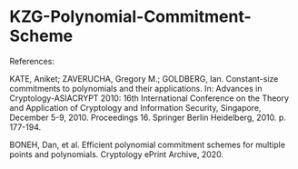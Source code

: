 # KZG-Polynomial-Commitment-Scheme

References:

KATE, Aniket; ZAVERUCHA, Gregory M.; GOLDBERG, Ian. Constant-size commitments to polynomials and their applications. In: Advances in Cryptology-ASIACRYPT 2010: 16th International Conference on the Theory and Application of Cryptology and Information Security, Singapore, December 5-9, 2010. Proceedings 16. Springer Berlin Heidelberg, 2010. p. 177-194.

BONEH, Dan, et al. Efficient polynomial commitment schemes for multiple points and polynomials. Cryptology ePrint Archive, 2020.
